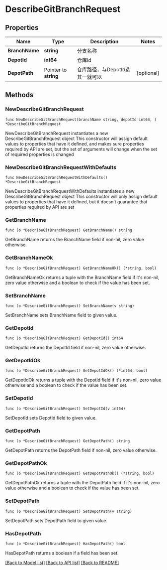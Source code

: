 # DescribeGitBranchRequest

## Properties

Name | Type | Description | Notes
------------ | ------------- | ------------- | -------------
**BranchName** | **string** | 分支名称 | 
**DepotId** | **int64** | 仓库id | 
**DepotPath** | Pointer to **string** | 仓库路径，与DepotId选其一就可以 | [optional] 

## Methods

### NewDescribeGitBranchRequest

`func NewDescribeGitBranchRequest(branchName string, depotId int64, ) *DescribeGitBranchRequest`

NewDescribeGitBranchRequest instantiates a new DescribeGitBranchRequest object
This constructor will assign default values to properties that have it defined,
and makes sure properties required by API are set, but the set of arguments
will change when the set of required properties is changed

### NewDescribeGitBranchRequestWithDefaults

`func NewDescribeGitBranchRequestWithDefaults() *DescribeGitBranchRequest`

NewDescribeGitBranchRequestWithDefaults instantiates a new DescribeGitBranchRequest object
This constructor will only assign default values to properties that have it defined,
but it doesn't guarantee that properties required by API are set

### GetBranchName

`func (o *DescribeGitBranchRequest) GetBranchName() string`

GetBranchName returns the BranchName field if non-nil, zero value otherwise.

### GetBranchNameOk

`func (o *DescribeGitBranchRequest) GetBranchNameOk() (*string, bool)`

GetBranchNameOk returns a tuple with the BranchName field if it's non-nil, zero value otherwise
and a boolean to check if the value has been set.

### SetBranchName

`func (o *DescribeGitBranchRequest) SetBranchName(v string)`

SetBranchName sets BranchName field to given value.


### GetDepotId

`func (o *DescribeGitBranchRequest) GetDepotId() int64`

GetDepotId returns the DepotId field if non-nil, zero value otherwise.

### GetDepotIdOk

`func (o *DescribeGitBranchRequest) GetDepotIdOk() (*int64, bool)`

GetDepotIdOk returns a tuple with the DepotId field if it's non-nil, zero value otherwise
and a boolean to check if the value has been set.

### SetDepotId

`func (o *DescribeGitBranchRequest) SetDepotId(v int64)`

SetDepotId sets DepotId field to given value.


### GetDepotPath

`func (o *DescribeGitBranchRequest) GetDepotPath() string`

GetDepotPath returns the DepotPath field if non-nil, zero value otherwise.

### GetDepotPathOk

`func (o *DescribeGitBranchRequest) GetDepotPathOk() (*string, bool)`

GetDepotPathOk returns a tuple with the DepotPath field if it's non-nil, zero value otherwise
and a boolean to check if the value has been set.

### SetDepotPath

`func (o *DescribeGitBranchRequest) SetDepotPath(v string)`

SetDepotPath sets DepotPath field to given value.

### HasDepotPath

`func (o *DescribeGitBranchRequest) HasDepotPath() bool`

HasDepotPath returns a boolean if a field has been set.


[[Back to Model list]](../README.md#documentation-for-models) [[Back to API list]](../README.md#documentation-for-api-endpoints) [[Back to README]](../README.md)


